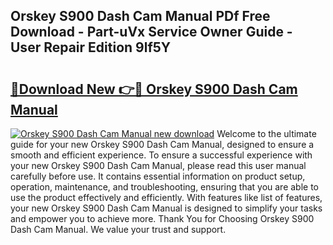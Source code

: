 ## Orskey S900 Dash Cam Manual PDf Free Download - Part-uVx Service Owner Guide - User Repair Edition 9lf5Y

# <h2><a href="http://cf26917.oget.top/?id=Orskey+S900+Dash+Cam+Manual">🔗Download New 👉🔴 Orskey S900 Dash Cam Manual</a></h2>

[![Orskey S900 Dash Cam Manual new download](https://i.imgur.com/5g1atiW.png)](http://cf26917.oget.top/?id=Orskey+S900+Dash+Cam+Manual)
Welcome to the ultimate guide for your new Orskey S900 Dash Cam Manual, designed to ensure a smooth and efficient experience. To ensure a successful experience with your new Orskey S900 Dash Cam Manual, please read this user manual carefully before use. It contains essential information on product setup, operation, maintenance, and troubleshooting, ensuring that you are able to use the product effectively and efficiently. With features like list of features, your new Orskey S900 Dash Cam Manual is designed to simplify your tasks and empower you to achieve more. Thank You for Choosing Orskey S900 Dash Cam Manual. We value your trust and support.
